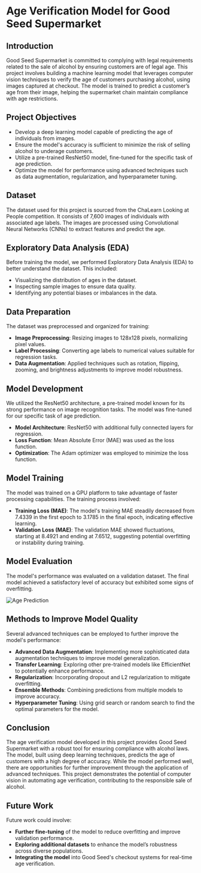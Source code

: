 # Age Verification Model for Good Seed Supermarket

## Introduction
Good Seed Supermarket is committed to complying with legal requirements related to the sale of alcohol by ensuring customers are of legal age. This project involves building a machine learning model that leverages computer vision techniques to verify the age of customers purchasing alcohol, using images captured at checkout. The model is trained to predict a customer’s age from their image, helping the supermarket chain maintain compliance with age restrictions.

## Project Objectives
- Develop a deep learning model capable of predicting the age of individuals from images.
- Ensure the model's accuracy is sufficient to minimize the risk of selling alcohol to underage customers.
- Utilize a pre-trained ResNet50 model, fine-tuned for the specific task of age prediction.
- Optimize the model for performance using advanced techniques such as data augmentation, regularization, and hyperparameter tuning.

## Dataset
The dataset used for this project is sourced from the ChaLearn Looking at People competition. It consists of 7,600 images of individuals with associated age labels. The images are processed using Convolutional Neural Networks (CNNs) to extract features and predict the age.

## Exploratory Data Analysis (EDA)
Before training the model, we performed Exploratory Data Analysis (EDA) to better understand the dataset. This included:
- Visualizing the distribution of ages in the dataset.
- Inspecting sample images to ensure data quality.
- Identifying any potential biases or imbalances in the data.

## Data Preparation
The dataset was preprocessed and organized for training:
- **Image Preprocessing**: Resizing images to 128x128 pixels, normalizing pixel values.
- **Label Processing**: Converting age labels to numerical values suitable for regression tasks.
- **Data Augmentation**: Applied techniques such as rotation, flipping, zooming, and brightness adjustments to improve model robustness.

## Model Development
We utilized the ResNet50 architecture, a pre-trained model known for its strong performance on image recognition tasks. The model was fine-tuned for our specific task of age prediction.

- **Model Architecture**: ResNet50 with additional fully connected layers for regression.
- **Loss Function**: Mean Absolute Error (MAE) was used as the loss function.
- **Optimization**: The Adam optimizer was employed to minimize the loss function.

## Model Training
The model was trained on a GPU platform to take advantage of faster processing capabilities. The training process involved:
- **Training Loss (MAE)**: The model's training MAE steadily decreased from 7.4339 in the first epoch to 3.1785 in the final epoch, indicating effective learning.
- **Validation Loss (MAE)**: The validation MAE showed fluctuations, starting at 8.4921 and ending at 7.6512, suggesting potential overfitting or instability during training.

## Model Evaluation
The model's performance was evaluated on a validation dataset. The final model achieved a satisfactory level of accuracy but exhibited some signs of overfitting.

![Age Prediction](./Screenshot2024-08-14.png)

## Methods to Improve Model Quality
Several advanced techniques can be employed to further improve the model's performance:
- **Advanced Data Augmentation**: Implementing more sophisticated data augmentation techniques to improve model generalization.
- **Transfer Learning**: Exploring other pre-trained models like EfficientNet to potentially enhance performance.
- **Regularization**: Incorporating dropout and L2 regularization to mitigate overfitting.
- **Ensemble Methods**: Combining predictions from multiple models to improve accuracy.
- **Hyperparameter Tuning**: Using grid search or random search to find the optimal parameters for the model.

## Conclusion
The age verification model developed in this project provides Good Seed Supermarket with a robust tool for ensuring compliance with alcohol laws. The model, built using deep learning techniques, predicts the age of customers with a high degree of accuracy. While the model performed well, there are opportunities for further improvement through the application of advanced techniques. This project demonstrates the potential of computer vision in automating age verification, contributing to the responsible sale of alcohol.

## Future Work
Future work could involve:
- **Further fine-tuning** of the model to reduce overfitting and improve validation performance.
- **Exploring additional datasets** to enhance the model’s robustness across diverse populations.
- **Integrating the model** into Good Seed's checkout systems for real-time age verification.


